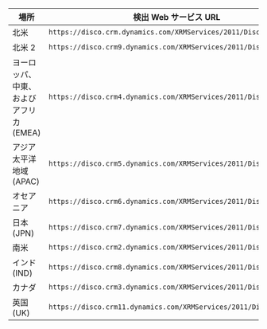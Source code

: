 |場所|検出 Web サービス URL|
|--------------|-------------------------------| 
|北米|`https://disco.crm.dynamics.com/XRMServices/2011/Discovery.svc`|
|北米 2|`https://disco.crm9.dynamics.com/XRMServices/2011/Discovery.svc`|
|ヨーロッパ、中東、およびアフリカ (EMEA)|`https://disco.crm4.dynamics.com/XRMServices/2011/Discovery.svc`|
|アジア太平洋地域 (APAC)|`https://disco.crm5.dynamics.com/XRMServices/2011/Discovery.svc`|
|オセアニア|`https://disco.crm6.dynamics.com/XRMServices/2011/Discovery.svc`|
|日本 (JPN)|`https://disco.crm7.dynamics.com/XRMServices/2011/Discovery.svc`|
|南米|`https://disco.crm2.dynamics.com/XRMServices/2011/Discovery.svc`|
|インド (IND)|`https://disco.crm8.dynamics.com/XRMServices/2011/Discovery.svc`|
|カナダ|`https://disco.crm3.dynamics.com/XRMServices/2011/Discovery.svc`|
|英国 (UK)|`https://disco.crm11.dynamics.com/XRMServices/2011/Discovery.svc`|